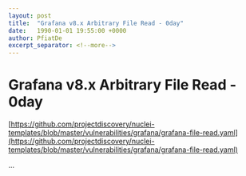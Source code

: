 ```yaml
---
layout: post
title:  "Grafana v8.x Arbitrary File Read - 0day"
date:   1990-01-01 19:55:00 +0000
author: PfiatDe
excerpt_separator: <!--more-->
---
```


# Grafana v8.x Arbitrary File Read - 0day
[https://github.com/projectdiscovery/nuclei-templates/blob/master/vulnerabilities/grafana/grafana-file-read.yaml](https://github.com/projectdiscovery/nuclei-templates/blob/master/vulnerabilities/grafana/grafana-file-read.yaml)

...
<!--more-->
